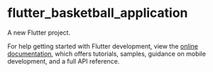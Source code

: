 # flutter_basketball_application

A new Flutter project.

 
For help getting started with Flutter development, view the
[online documentation](https://docs.flutter.dev/), which offers tutorials,
samples, guidance on mobile development, and a full API reference.
